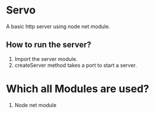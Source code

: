 # Servo
A basic http server using node net module.

## How to run the server?
1. Import the server module.
2. createServer method takes a port to start a server.

# Which all Modules are used?
1. Node net module